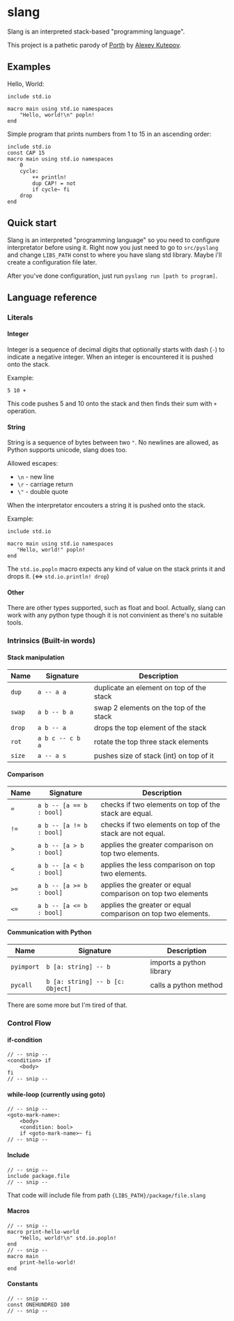 # slang

Slang is an interpreted stack-based "programming language".

This project is a pathetic parody of [Porth](https://gitlab.com/tsoding/porth) by [Alexey Kutepov](https://www.youtube.com/c/TsodingDaily).

## Examples

Hello, World:

```slang
include std.io

macro main using std.io namespaces
    "Hello, world!\n" popln!
end
```

Simple program that prints numbers from 1 to 15 in an ascending order:

```slang
include std.io
const CAP 15
macro main using std.io namespaces
    0
    cycle:
        ++ println! 
        dup CAP! = not
        if cycle~ fi
    drop
end
```

## Quick start
Slang is an interpreted "programming language" so you need to configure interpretator before using it. Right now you just need to go to `src/pyslang` and change `LIBS_PATH` const to where you have slang std library. Maybe i'll create a configuration file later.

After you've done configuration, just run `pyslang run [path to program]`.

## Language reference

### Literals

#### Integer

Integer is a sequence of decimal digits that optionally starts with dash (`-`) to indicate a negative integer. When an integer is encountered it is pushed onto the stack.

Example:
```slang
5 10 +
```

This code pushes 5 and 10 onto the stack and then finds their sum with `+` operation.

#### String

String is a sequence of bytes between two `"`. No newlines are allowed, as Python supports unicode, slang does too.

Allowed escapes:
 - `\n` - new line
 - `\r` - carriage return
 - `\"` - double quote

When the interpretator encouters a string it is pushed onto the stack.

Example:
```slang
include std.io

macro main using std.io namespaces
   "Hello, world!" popln!
end
```

The `std.io.popln` macro expects any kind of value on the stack prints it and drops it. (<=> `std.io.println! drop`)

#### Other

There are other types supported, such as float and bool.
Actually, slang can work with any python type though it is not convinient as there's no suitable tools.

### Intrinsics (Built-in words)

#### Stack manipulation

| Name     | Signature         | Description                               |
| ---      | ---               | ---                                       |
| `dup`    | `a -- a a`        | duplicate an element on top of the stack  |
| `swap`   | `a b -- b a`      | swap 2 elements on the top of the stack   |
| `drop`   | `a b -- a`        | drops the top element of the stack        |
| `rot`    | `a b c -- c b a`  | rotate the top three stack elements       |
| `size`   | `a -- a s`        | pushes size of stack (int) on top of it   |

#### Comparison

| Name | Signature                | Description                                                  |
| ---  | ---                      | ---                                                          |
| `=`  | `a b -- [a == b : bool]` | checks if two elements on top of the stack are equal.        |
| `!=` | `a b -- [a != b : bool]` | checks if two elements on top of the stack are not equal.    |
| `> ` | `a b -- [a > b  : bool]` | applies the greater comparison on top two elements.          |
| `< ` | `a b -- [a < b  : bool]` | applies the less comparison on top two elements.             |
| `>=` | `a b -- [a >= b : bool]` | applies the greater or equal comparison on top two elements  |
| `<=` | `a b -- [a <= b : bool]` | applies the greater or equal comparison on top two elements. |

#### Communication with Python

| Name          | Signature                             | Description                |
| ---           | ---                                   | ---                        |
| `pyimport`    | `b [a: string] -- b`                  | imports a python library   |
| `pycall`      | `b [a: string] -- b [c: Object]`      | calls a python method      |

There are some more but I'm tired of that.

### Control Flow

#### if-condition

```slang
// -- snip --
<condition> if
    <body>
fi
// -- snip --
```

#### while-loop (currently using goto)

```slang
// -- snip --
<goto-mark-name>:
    <body>
    <condition: bool>
    if <goto-mark-name>~ fi
// -- snip --
```

#### Include

```slang
// -- snip --
include package.file
// -- snip --
```
That code will include file from path `{LIBS_PATH}/package/file.slang`

#### Macros

```slang
// -- snip --
macro print-hello-world
    "Hello, world!\n" std.io.popln!
end
// -- snip --
macro main
    print-hello-world!
end
```

#### Constants
```slang
// -- snip --
const ONEHUNDRED 100
// -- snip --
```
